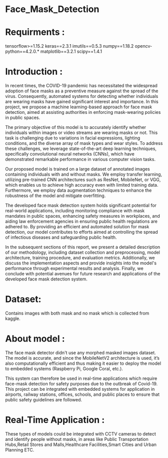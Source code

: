 # Face_Mask_Detection
# Requirments :
tensorflow>=1.15.2
keras==2.3.1
imutils==0.5.3
numpy==1.18.2
opencv-python==4.2.0.*
matplotlib==3.2.1
scipy==1.4.1

# Introduction :
In recent times, the COVID-19 pandemic has necessitated the widespread adoption of face masks as a preventive measure against the spread of the virus. Consequently, automated systems for detecting whether individuals are wearing masks have gained significant interest and importance. In this project, we propose a machine learning-based approach for face mask detection, aimed at assisting authorities in enforcing mask-wearing policies in public spaces.

The primary objective of this model is to accurately identify whether individuals within images or video streams are wearing masks or not. This task is challenging due to variations in facial expressions, lighting conditions, and the diverse array of mask types and wear styles. To address these challenges, we leverage state-of-the-art deep learning techniques, specifically convolutional neural networks (CNNs), which have demonstrated remarkable performance in various computer vision tasks.

Our proposed model is trained on a large dataset of annotated images containing individuals with and without masks. We employ transfer learning, utilizing pre-trained CNN architectures such as ResNet, MobileNet, or VGG, which enables us to achieve high accuracy even with limited training data. Furthermore, we employ data augmentation techniques to enhance the robustness of the model and mitigate overfitting.

The developed face mask detection system holds significant potential for real-world applications, including monitoring compliance with mask mandates in public spaces, enhancing safety measures in workplaces, and aiding law enforcement agencies in ensuring public health regulations are adhered to. By providing an efficient and automated solution for mask detection, our model contributes to efforts aimed at controlling the spread of infectious diseases and safeguarding public health.

In the subsequent sections of this report, we present a detailed description of our methodology, including dataset collection and preprocessing, model architecture, training procedure, and evaluation metrics. Additionally, we discuss the implementation aspects and provide insights into the model's performance through experimental results and analysis. Finally, we conclude with potential avenues for future research and applications of the developed face mask detection system.

# Dataset:
 Contains images with both mask and no mask which is collected from kaggle.

# About model :
The face mask detector didn't use any morphed masked images dataset. The model is accurate, and since the MobileNetV2 architecture is used, it’s also computationally efficient and thus making it easier to deploy the model to embedded systems (Raspberry Pi, Google Coral, etc.).

This system can therefore be used in real-time applications which require face-mask detection for safety purposes due to the outbreak of Covid-19. This project can be integrated with embedded systems for application in airports, railway stations, offices, schools, and public places to ensure that public safety guidelines are followed.

# Real-Time Application :
 These types of models could be integrated with CCTV cameras to detect and identify people without masks, in areas like Public Transportation Hubs,Retail Stores and Malls,Healthcare Facilities,Smart Cities and Urban Planning ETC.
